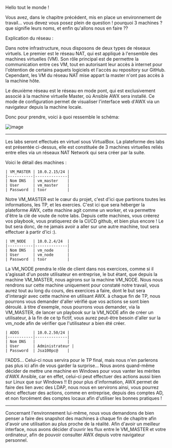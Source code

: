 Hello tout le monde !

Vous avez, dans le chapitre précédent, mis en place un environnement de travail... vous devez vous posez plein de question ! pourquoi 3 machines ? que signifie leurs noms, et enfin qu'allons nous en faire ??

Explication du réseau : 

Dans notre infrastructure, nous disposons de deux types de réseaux virtuels. Le premier est le réseau NAT, qui est appliqué à l'ensemble des machines virtuelles (VM). Son rôle principal est de permettre la communication entre ces VM, tout en autorisant leur accès à internet pour l'obtention de certains paquets logiciels et l'accès au repository sur GitHub. Cependant, les VM du réseau NAT mise appart la master n'ont pas accès à la machine hôte.

Le deuxième réseau est le réseau en mode pont, qui est exclusivement associé à la machine virtuelle Master, où Ansible AWX sera installé. Ce mode de configuration permet de visualiser l'interface web d'AWX via un navigateur depuis la machine locale.

Donc pour prendre, voici à quoi ressemble le schéma:

![image](https://github.com/R-D-Y/ansible-awx-course/assets/102509252/741929f9-a272-4d9b-8214-f3e9644689c9)


---

Les labs seront effectués en virtuel sous VirtualBox. La plateforme des labs est présentée ci-dessus, elle est constituée de 3 machines virtuelles reliés entre elles via un réseaux NAT Network qui sera créer par la suite.


Voici le détail des machines :
```plaintext
| VM_MASTER | 10.0.2.15/24 |
|-----------|--------------|
| Nom DNS   | vm_master    |
| User      | vm_master    |
| Password  | toor         |
```
Notre VM_MASTER est le cœur du projet, c'est d'ici que partirons toutes les informations, les TP, et les exercies.
C'est ici que sera héberger la plateforme AWX, cette machine agit comme un worker, et  va permettre d'être la clé de voute de notre labs. 
Depuis cette machines, vous créerez vos playbook, vous pratiquerez de la CI/CD github, et bien plus encore !
Le but sera donc, de ne jamais avoir a aller sur une autre machine, tout sera effectuer à partir d'ici :).



```plaintext
| VM_NODE   | 10.0.2.4/24  |
|-----------|--------------|
| Nom DNS   | vm_node      |
| User      | vm_node      |
| Password  | toor         |
```
La VM_NODE prendra le rôle de client dans nos exercices, comme si il s'agissait d'un poste utilisateur en entreprise, le but étant, que depuis la machine VM_MASTER, nous agirons sur la machine VM_NODE. Nous nous rendrons sur cette machine uniquement pour constaté notre travail, vous aurez tout au long du cours, des exercices a faire, dont le but sera d'interagir avec cette machine en utilisant AWX. à chaque fin de TP, nous pourrons vous demander d'aller vérifié que vos actions se sont bien déroulé.
à titre d'exemple, nous pourrons vous demander, via la VM_MASTER, de lancer un playbook sur la VM_NODE afin de créer un utilisateur, à la fin de ce tp fictif, vous aurez peut-être besoin d'aller sur la vm_node afin de vérifier que l'utilisateur a bien été créer.


```plaintext
| ADDS      | 10.0.2.50/24 |
|-----------|--------------|
| Nom DNS   |              |
| User      | Administrateur |
| Password  | Jsa100pc@    |
```

l'ADDS... Celui-ci nous servira pour le TP final, mais nous n'en parlerons pas plus ici afin de vous garder la surprise...
Nous avons quand-même décider de mettre une machine en Windows pour vous vanter les mérites d'AWX Ansible, car en effet, celui-ci peut effectuer des actions aussi bien sur Linux que sur WIndows !!
Et pour plus d'information, AWX permet de faire des lien avec des LDAP, nous nous en servirons ainsi, vous pourrez donc effectuer des actions, comme en entreprise, depuis des comptes AD, et non forcément des comptes locaux afin d'utiliser les bonnes pratiques !

---

Concernant l'environnement lui-même, nous vous demandons de bien penser a faire des snapshot des machines à chaque fin de chapitre afin d'avoir une utilisation au plus proche de la réalité.
Afin d'avoir un meilleur interface, nous avons décider d'ouvrir les flux entre le VM_MASTER et votre ordinateur, afin de pouvoir consulter AWX depuis votre navigateur personnel.
